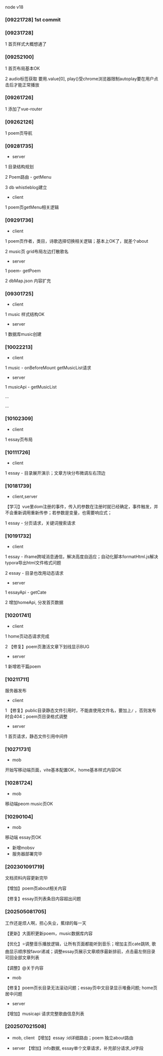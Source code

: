 node v18

### [09221728] 1st commit

### [09231728]

1 首页样式大概想通了

### [09252100]

1 首页布局基本OK

2 audio标签获取 要用.value[0], play()受chrome浏览器限制autoplay要在用户点击后才能正常播放

### [09261726]

1 添加了vue-router

### [09262126]

1 poem页导航

### [09281735]

-  server

1 目录结构规划

2 Poem路由 - getMenu

3 db whistleblog建立

- client

1 poem页getMenu相关逻辑

### [09291736]

- client

1 poem页作者，类目，诗歌选择切换相关逻辑；基本上OK了，就差个about

2 music页 grid布局左边打散歌名

- server

1 poem- getPoem

2 dbMap.json 内容扩充

### [09301725]

- client

1 music 样式结构OK

- server

1 数据库music创建

### [10022213]

- client 

1 music - onBeforeMount getMusicList请求

- server

1 musicApi - getMusicList

...

...

### [10102309]

- client

1 essay页布局

### [10111726]

- client

1 essay - 目录展开演示；文章方块分布微调左右顶边

### [10181739]

- client,server

【学习】vue里dom注册的事件，传入的参数在注册时就已经确定，事件触发，并不会重新调用重新传参；若参数是变量，也需要响应式；

1 essay - 分页请求，关键词搜索请求

### [10191732]

- client

1 essay - iframe跨域消息通信，解决高度自适应；自动化脚本formatHtml.js解决typora导出html文件格式问题

2 essay - 目录也改用动态请求

- server

1 essayApi - getCate

2  增加homeApi, 分发首页数据

### [10201741]

- client

1 home页动态请求完成

2 【修复】poem页激活文章下划线显示BUG

- server

1 新增若干篇poem

### [10211711]

服务器发布

- client

1 【修复】public目录静态文件引用时，不能直使用文件名，要加上`/` ，否则发布时会404；poem页目录格式调整

- server

1 首页请求，静态文件引用中间件

### [10271731]

- mob

开始写移动端页面，vite基本配置OK，home基本样式内容OK

### [10281724]

- mob

移动端peom music页OK

### [10290104]

- mob

移动端 essay页OK

- 新增mobsv
- 服务器部署完毕

### [202301091719]

文档资料内容更新完毕

【增加】poem页about相关内容

【修复】essay页列表条目内容超出问题

### [202505081705]

工作还是烦人啊，担心失业，蕉绿的每一天

【更新】大面积更新poem，music数据库内容

【优化】⭐调整音乐播放逻辑，让所有页面都能听到音乐；增加主页cate跳转, 歌曲显示顺序按favor递减；调整essay页展示文章顺序最新排前，点击最左侧目录可回全部文章列表

【调整】@关于内容

- mob

【修复】poem页长目录无法滚动问题；essay页中文目录显示堆叠问题; home页居中问题

- server

【增加】musicapi 请求完整歌曲信息列表

### [202507021508]
- mob, client
【增加】essay :id详细路由；poem 独立about路由

- server
【增加】info数据, essay单个文章请求，补充部分请求_id字段

